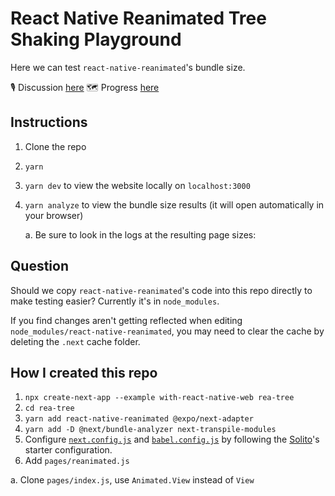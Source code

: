 # React Native Reanimated Tree Shaking Playground

Here we can test `react-native-reanimated`'s bundle size.

🎙 Discussion [here](https://github.com/software-mansion/react-native-reanimated/discussions/2843)
🗺 Progress [here](https://github.com/nandorojo/reanimated-tree-shaking/issues/1)

## Instructions

1. Clone the repo
2. `yarn`
3. `yarn dev` to view the website locally on `localhost:3000`
4. `yarn analyze` to view the bundle size results (it will open automatically in
   your browser)

   a. Be sure to look in the logs at the resulting page sizes:

## Question

Should we copy `react-native-reanimated`'s code into this repo directly to make
testing easier? Currently it's in `node_modules`.

If you find changes aren't getting reflected when editing
`node_modules/react-native-reanimated`, you may need to clear the cache by
deleting the `.next` cache folder.

## How I created this repo

1. `npx create-next-app --example with-react-native-web rea-tree`
2. `cd rea-tree`
3. `yarn add react-native-reanimated @expo/next-adapter`
4. `yarn add -D @next/bundle-analyzer next-transpile-modules`
5. Configure [`next.config.js`](/next.config.js) and
   [`babel.config.js`](/babel.config.js) by following the [Solito](https://solito.dev/starter)'s starter
   configuration.
6. Add `pages/reanimated.js`

  a. Clone `pages/index.js`, use `Animated.View` instead of `View`
